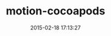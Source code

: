 ---
layout: post
title:  "motion-cocoapods"
repo:   "HipByte/motion-cocoapods"
date:   2015-02-18 17:13:27
gemurl: http://www.rubymotion.com
---